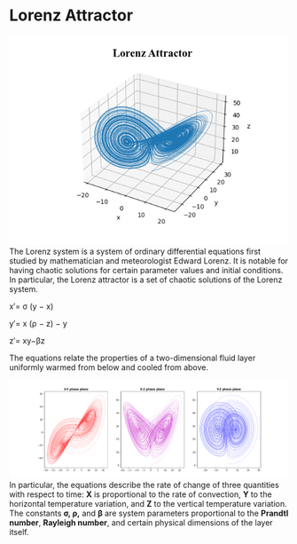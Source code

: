 # Lorenz Attractor

![](xyz.png)The Lorenz system is a system of ordinary differential equations first studied by mathematician and meteorologist Edward Lorenz. It is notable for having chaotic solutions for certain parameter values and initial conditions. In particular, the Lorenz attractor is a set of chaotic solutions of the Lorenz system.

x′= σ (y − x)

y′= x (ρ − z) − y

z′= xy−βz

The equations relate the properties of a two-dimensional fluid layer uniformly warmed from below and cooled from above. 

![](subplots.png)In particular, the equations describe the rate of change of three quantities with respect to time: **X** is proportional to the rate of convection, **Y** to the horizontal temperature variation, and **Z** to the vertical temperature variation. The constants **σ, ρ,** and **β** are system parameters proportional to the **Prandtl number**, **Rayleigh number**, and certain physical dimensions of the layer itself.
